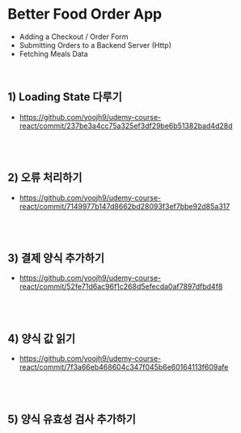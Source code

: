 # Better Food Order App

-   Adding a Checkout / Order Form
-   Submitting Orders to a Backend Server (Http)
-   Fetching Meals Data

<br>

## 1) Loading State 다루기

-   https://github.com/yoojh9/udemy-course-react/commit/237be3a4cc75a325ef3df29be6b51382bad4d28d

<br><br>

## 2) 오류 처리하기

-   https://github.com/yoojh9/udemy-course-react/commit/7149977b147d8662bd28093f3ef7bbe92d85a317

<br><br>

## 3) 결제 양식 추가하기

-   https://github.com/yoojh9/udemy-course-react/commit/52fe71d6ac96f1c268d5efecda0af7897dfbd4f8

<br><br>

## 4) 양식 값 읽기

-   https://github.com/yoojh9/udemy-course-react/commit/7f3a66eb468604c347f045b6e60164113f609afe

<br><br>

## 5) 양식 유효성 검사 추가하기
